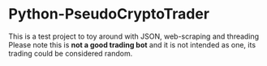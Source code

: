 # Python-PseudoCryptoTrader
This is a test project to toy around with JSON, web-scraping and threading
Please note this is **not a good trading bot** and it is not intended as one, its trading could be considered random.
